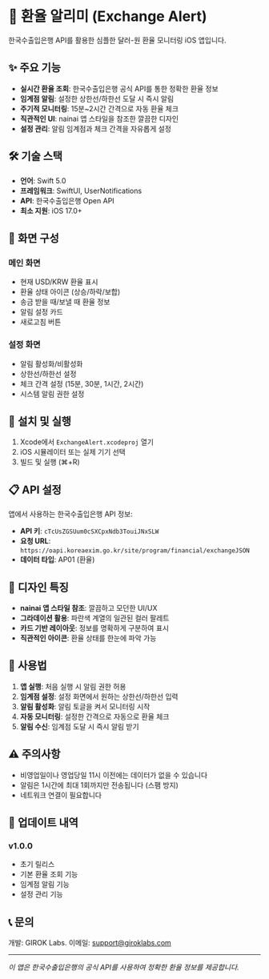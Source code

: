 # 💱 환율 알리미 (Exchange Alert)

한국수출입은행 API를 활용한 심플한 달러-원 환율 모니터링 iOS 앱입니다.

## ✨ 주요 기능

- **실시간 환율 조회**: 한국수출입은행 공식 API를 통한 정확한 환율 정보
- **임계점 알림**: 설정한 상한선/하한선 도달 시 즉시 알림
- **주기적 모니터링**: 15분~2시간 간격으로 자동 환율 체크
- **직관적인 UI**: nainai 앱 스타일을 참조한 깔끔한 디자인
- **설정 관리**: 알림 임계점과 체크 간격을 자유롭게 설정

## 🛠 기술 스택

- **언어**: Swift 5.0
- **프레임워크**: SwiftUI, UserNotifications
- **API**: 한국수출입은행 Open API
- **최소 지원**: iOS 17.0+

## 📱 화면 구성

### 메인 화면
- 현재 USD/KRW 환율 표시
- 환율 상태 아이콘 (상승/하락/보합)
- 송금 받을 때/보낼 때 환율 정보
- 알림 설정 카드
- 새로고침 버튼

### 설정 화면
- 알림 활성화/비활성화
- 상한선/하한선 설정
- 체크 간격 설정 (15분, 30분, 1시간, 2시간)
- 시스템 알림 권한 설정

## 🔧 설치 및 실행

1. Xcode에서 `ExchangeAlert.xcodeproj` 열기
2. iOS 시뮬레이터 또는 실제 기기 선택
3. 빌드 및 실행 (⌘+R)

## 📋 API 설정

앱에서 사용하는 한국수출입은행 API 정보:
- **API 키**: `cTcUsZGSUum0cSXCpxNdb3TouiJNxSLW`
- **요청 URL**: `https://oapi.koreaexim.go.kr/site/program/financial/exchangeJSON`
- **데이터 타입**: AP01 (환율)

## 🎨 디자인 특징

- **nainai 앱 스타일 참조**: 깔끔하고 모던한 UI/UX
- **그라데이션 활용**: 파란색 계열의 일관된 컬러 팔레트
- **카드 기반 레이아웃**: 정보를 명확하게 구분하여 표시
- **직관적인 아이콘**: 환율 상태를 한눈에 파악 가능

## 📝 사용법

1. **앱 실행**: 처음 실행 시 알림 권한 허용
2. **임계점 설정**: 설정 화면에서 원하는 상한선/하한선 입력
3. **알림 활성화**: 알림 토글을 켜서 모니터링 시작
4. **자동 모니터링**: 설정한 간격으로 자동으로 환율 체크
5. **알림 수신**: 임계점 도달 시 즉시 알림 받기

## ⚠️ 주의사항

- 비영업일이나 영업당일 11시 이전에는 데이터가 없을 수 있습니다
- 알림은 1시간에 최대 1회까지만 전송됩니다 (스팸 방지)
- 네트워크 연결이 필요합니다

## 🔄 업데이트 내역

### v1.0.0
- 초기 릴리스
- 기본 환율 조회 기능
- 임계점 알림 기능
- 설정 관리 기능

## 📞 문의

개발: GIROK Labs.
이메일: support@giroklabs.com

---

*이 앱은 한국수출입은행의 공식 API를 사용하여 정확한 환율 정보를 제공합니다.*
